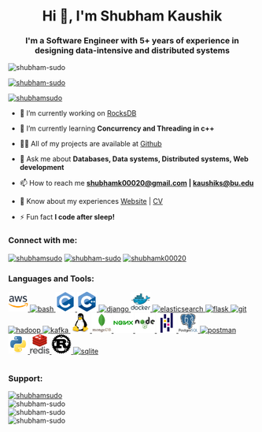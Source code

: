 <h1 align="center">Hi 👋, I'm Shubham Kaushik</h1>
<h3 align="center">I'm a Software Engineer with 5+ years of experience in designing data-intensive and distributed systems</h3>

<p align="left"> <img src="https://komarev.com/ghpvc/?username=shubham-sudo&label=Profile%20views&color=0e75b6&style=flat" alt="shubham-sudo" /> </p>

<p align="left"> <a href="https://github.com/ryo-ma/github-profile-trophy"><img src="https://github-profile-trophy.vercel.app/?username=shubham-sudo" alt="shubham-sudo" /></a> </p>

<p align="left"> <a href="https://twitter.com/shubhamsudo" target="blank"><img src="https://img.shields.io/twitter/follow/shubhamsudo?logo=twitter&style=for-the-badge" alt="shubhamsudo" /></a> </p>

- 🔭 I’m currently working on [RocksDB](https://github.com/Data-Brandeis/LSMQueryDrivenCompaction)

- 🌱 I’m currently learning **Concurrency and Threading in c++**

- 👨‍💻 All of my projects are available at [Github](https://github.com/shubham-sudo)

- 💬 Ask me about **Databases, Data systems, Distributed systems, Web development**

- 📫 How to reach me **shubhamk00020@gmail.com | kaushiks@bu.edu**

- 📄 Know about my experiences [Website](https://shubhamkaushik.com) | [CV](https://shubhamkaushik.com/assets/pdf/cv.pdf)

- ⚡ Fun fact **I code after sleep!**

<h3 align="left">Connect with me:</h3>
<p align="left">
<a href="https://twitter.com/shubhamsudo" target="blank"><img align="center" src="https://raw.githubusercontent.com/rahuldkjain/github-profile-readme-generator/master/src/images/icons/Social/twitter.svg" alt="shubhamsudo" height="30" width="40" /></a>
<a href="https://linkedin.com/in/shubham-sudo" target="blank"><img align="center" src="https://raw.githubusercontent.com/rahuldkjain/github-profile-readme-generator/master/src/images/icons/Social/linked-in-alt.svg" alt="shubham-sudo" height="30" width="40" /></a>
<a href="https://www.leetcode.com/shubhamk00020" target="blank"><img align="center" src="https://raw.githubusercontent.com/rahuldkjain/github-profile-readme-generator/master/src/images/icons/Social/leet-code.svg" alt="shubhamk00020" height="30" width="40" /></a>
</p>

<h3 align="left">Languages and Tools:</h3>
<p align="left"> <a href="https://aws.amazon.com" target="_blank" rel="noreferrer"> <img src="https://raw.githubusercontent.com/devicons/devicon/master/icons/amazonwebservices/amazonwebservices-original-wordmark.svg" alt="aws" width="40" height="40"/> </a> <a href="https://www.gnu.org/software/bash/" target="_blank" rel="noreferrer"> <img src="https://www.vectorlogo.zone/logos/gnu_bash/gnu_bash-icon.svg" alt="bash" width="40" height="40"/> </a> <a href="https://www.cprogramming.com/" target="_blank" rel="noreferrer"> <img src="https://raw.githubusercontent.com/devicons/devicon/master/icons/c/c-original.svg" alt="c" width="40" height="40"/> </a> <a href="https://www.w3schools.com/cpp/" target="_blank" rel="noreferrer"> <img src="https://raw.githubusercontent.com/devicons/devicon/master/icons/cplusplus/cplusplus-original.svg" alt="cplusplus" width="40" height="40"/> </a> <a href="https://www.djangoproject.com/" target="_blank" rel="noreferrer"> <img src="https://cdn.worldvectorlogo.com/logos/django.svg" alt="django" width="40" height="40"/> </a> <a href="https://www.docker.com/" target="_blank" rel="noreferrer"> <img src="https://raw.githubusercontent.com/devicons/devicon/master/icons/docker/docker-original-wordmark.svg" alt="docker" width="40" height="40"/> </a> <a href="https://www.elastic.co" target="_blank" rel="noreferrer"> <img src="https://www.vectorlogo.zone/logos/elastic/elastic-icon.svg" alt="elasticsearch" width="40" height="40"/> </a> <a href="https://flask.palletsprojects.com/" target="_blank" rel="noreferrer"> <img src="https://www.vectorlogo.zone/logos/pocoo_flask/pocoo_flask-icon.svg" alt="flask" width="40" height="40"/> </a> <a href="https://git-scm.com/" target="_blank" rel="noreferrer"> <img src="https://www.vectorlogo.zone/logos/git-scm/git-scm-icon.svg" alt="git" width="40" height="40"/> </a> <a href="https://hadoop.apache.org/" target="_blank" rel="noreferrer"> <img src="https://www.vectorlogo.zone/logos/apache_hadoop/apache_hadoop-icon.svg" alt="hadoop" width="40" height="40"/> </a> <a href="https://kafka.apache.org/" target="_blank" rel="noreferrer"> <img src="https://www.vectorlogo.zone/logos/apache_kafka/apache_kafka-icon.svg" alt="kafka" width="40" height="40"/> </a> <a href="https://www.linux.org/" target="_blank" rel="noreferrer"> <img src="https://raw.githubusercontent.com/devicons/devicon/master/icons/linux/linux-original.svg" alt="linux" width="40" height="40"/> </a> <a href="https://www.mongodb.com/" target="_blank" rel="noreferrer"> <img src="https://raw.githubusercontent.com/devicons/devicon/master/icons/mongodb/mongodb-original-wordmark.svg" alt="mongodb" width="40" height="40"/> </a> <a href="https://www.nginx.com" target="_blank" rel="noreferrer"> <img src="https://raw.githubusercontent.com/devicons/devicon/master/icons/nginx/nginx-original.svg" alt="nginx" width="40" height="40"/> </a> <a href="https://nodejs.org" target="_blank" rel="noreferrer"> <img src="https://raw.githubusercontent.com/devicons/devicon/master/icons/nodejs/nodejs-original-wordmark.svg" alt="nodejs" width="40" height="40"/> </a> <a href="https://pandas.pydata.org/" target="_blank" rel="noreferrer"> <img src="https://raw.githubusercontent.com/devicons/devicon/2ae2a900d2f041da66e950e4d48052658d850630/icons/pandas/pandas-original.svg" alt="pandas" width="40" height="40"/> </a> <a href="https://www.postgresql.org" target="_blank" rel="noreferrer"> <img src="https://raw.githubusercontent.com/devicons/devicon/master/icons/postgresql/postgresql-original-wordmark.svg" alt="postgresql" width="40" height="40"/> </a> <a href="https://postman.com" target="_blank" rel="noreferrer"> <img src="https://www.vectorlogo.zone/logos/getpostman/getpostman-icon.svg" alt="postman" width="40" height="40"/> </a> <a href="https://www.python.org" target="_blank" rel="noreferrer"> <img src="https://raw.githubusercontent.com/devicons/devicon/master/icons/python/python-original.svg" alt="python" width="40" height="40"/> </a> <a href="https://redis.io" target="_blank" rel="noreferrer"> <img src="https://raw.githubusercontent.com/devicons/devicon/master/icons/redis/redis-original-wordmark.svg" alt="redis" width="40" height="40"/> </a> <a href="https://www.rust-lang.org" target="_blank" rel="noreferrer"> <img src="https://raw.githubusercontent.com/devicons/devicon/master/icons/rust/rust-plain.svg" alt="rust" width="40" height="40"/> </a> <a href="https://www.sqlite.org/" target="_blank" rel="noreferrer"> <img src="https://www.vectorlogo.zone/logos/sqlite/sqlite-icon.svg" alt="sqlite" width="40" height="40"/> </a> </p>

<div style="display: flex; flex-direction: column; align-items: flex-start;">
  <h3 align="left">Support:</h3>
  <a href="https://www.buymeacoffee.com/shubhamsudo">
    <img src="https://cdn.buymeacoffee.com/buttons/v2/default-yellow.png" height="50" width="210" alt="shubhamsudo" />
  </a>
</div>

<div style="display: flex; align-items: flex-start;">
  <img src="https://github-readme-stats.vercel.app/api/top-langs?username=shubham-sudo&show_icons=true&locale=en&layout=compact" alt="shubham-sudo" />
</div>

<div style="display: flex; align-items: center;">
  <img src="https://github-readme-stats.vercel.app/api?username=shubham-sudo&show_icons=true&locale=en" alt="shubham-sudo" />
</div>

<div style="display: flex; align-items: center;">
  <img src="https://github-readme-streak-stats.herokuapp.com/?user=shubham-sudo&" alt="shubham-sudo" />
</div>


